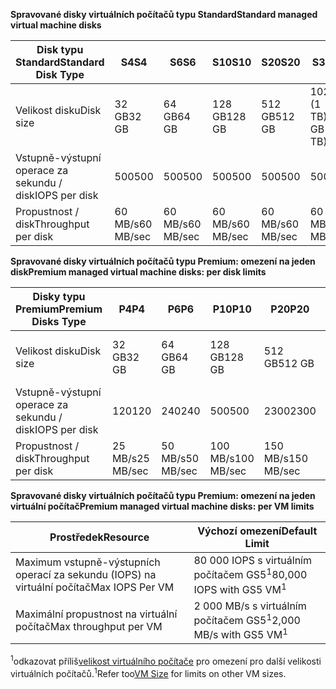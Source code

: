 <span data-ttu-id="5bc7a-101">**Spravované disky virtuálních počítačů typu Standard**</span><span class="sxs-lookup"><span data-stu-id="5bc7a-101">**Standard managed virtual machine disks**</span></span>

| <span data-ttu-id="5bc7a-102">Disk typu Standard</span><span class="sxs-lookup"><span data-stu-id="5bc7a-102">Standard Disk Type</span></span>  | <span data-ttu-id="5bc7a-103">S4</span><span class="sxs-lookup"><span data-stu-id="5bc7a-103">S4</span></span>               | <span data-ttu-id="5bc7a-104">S6</span><span class="sxs-lookup"><span data-stu-id="5bc7a-104">S6</span></span>               | <span data-ttu-id="5bc7a-105">S10</span><span class="sxs-lookup"><span data-stu-id="5bc7a-105">S10</span></span>              | <span data-ttu-id="5bc7a-106">S20</span><span class="sxs-lookup"><span data-stu-id="5bc7a-106">S20</span></span>              | <span data-ttu-id="5bc7a-107">S30</span><span class="sxs-lookup"><span data-stu-id="5bc7a-107">S30</span></span>              | <span data-ttu-id="5bc7a-108">S40</span><span class="sxs-lookup"><span data-stu-id="5bc7a-108">S40</span></span>              | <span data-ttu-id="5bc7a-109">S50</span><span class="sxs-lookup"><span data-stu-id="5bc7a-109">S50</span></span>              | 
|---------------------|---------------------|---------------------|------------------|------------------|------------------|------------------|------------------| 
| <span data-ttu-id="5bc7a-110">Velikost disku</span><span class="sxs-lookup"><span data-stu-id="5bc7a-110">Disk size</span></span>           | <span data-ttu-id="5bc7a-111">32 GB</span><span class="sxs-lookup"><span data-stu-id="5bc7a-111">32 GB</span></span>            | <span data-ttu-id="5bc7a-112">64 GB</span><span class="sxs-lookup"><span data-stu-id="5bc7a-112">64 GB</span></span>            | <span data-ttu-id="5bc7a-113">128 GB</span><span class="sxs-lookup"><span data-stu-id="5bc7a-113">128 GB</span></span>           | <span data-ttu-id="5bc7a-114">512 GB</span><span class="sxs-lookup"><span data-stu-id="5bc7a-114">512 GB</span></span>           | <span data-ttu-id="5bc7a-115">1024 GB (1 TB)</span><span class="sxs-lookup"><span data-stu-id="5bc7a-115">1024 GB (1 TB)</span></span>   | <span data-ttu-id="5bc7a-116">2 048 GB (2TB)</span><span class="sxs-lookup"><span data-stu-id="5bc7a-116">2048 GB (2TB)</span></span>    | <span data-ttu-id="5bc7a-117">4095 GB (4 TB)</span><span class="sxs-lookup"><span data-stu-id="5bc7a-117">4095 GB (4 TB)</span></span>   | 
| <span data-ttu-id="5bc7a-118">Vstupně-výstupní operace za sekundu / disk</span><span class="sxs-lookup"><span data-stu-id="5bc7a-118">IOPS per disk</span></span>       | <span data-ttu-id="5bc7a-119">500</span><span class="sxs-lookup"><span data-stu-id="5bc7a-119">500</span></span>              | <span data-ttu-id="5bc7a-120">500</span><span class="sxs-lookup"><span data-stu-id="5bc7a-120">500</span></span>              | <span data-ttu-id="5bc7a-121">500</span><span class="sxs-lookup"><span data-stu-id="5bc7a-121">500</span></span>              | <span data-ttu-id="5bc7a-122">500</span><span class="sxs-lookup"><span data-stu-id="5bc7a-122">500</span></span>              | <span data-ttu-id="5bc7a-123">500</span><span class="sxs-lookup"><span data-stu-id="5bc7a-123">500</span></span>              | <span data-ttu-id="5bc7a-124">500</span><span class="sxs-lookup"><span data-stu-id="5bc7a-124">500</span></span>             | <span data-ttu-id="5bc7a-125">500</span><span class="sxs-lookup"><span data-stu-id="5bc7a-125">500</span></span>              | 
| <span data-ttu-id="5bc7a-126">Propustnost / disk</span><span class="sxs-lookup"><span data-stu-id="5bc7a-126">Throughput per disk</span></span> | <span data-ttu-id="5bc7a-127">60 MB/s</span><span class="sxs-lookup"><span data-stu-id="5bc7a-127">60 MB/sec</span></span> | <span data-ttu-id="5bc7a-128">60 MB/s</span><span class="sxs-lookup"><span data-stu-id="5bc7a-128">60 MB/sec</span></span> | <span data-ttu-id="5bc7a-129">60 MB/s</span><span class="sxs-lookup"><span data-stu-id="5bc7a-129">60 MB/sec</span></span> | <span data-ttu-id="5bc7a-130">60 MB/s</span><span class="sxs-lookup"><span data-stu-id="5bc7a-130">60 MB/sec</span></span> | <span data-ttu-id="5bc7a-131">60 MB/s</span><span class="sxs-lookup"><span data-stu-id="5bc7a-131">60 MB/sec</span></span> | <span data-ttu-id="5bc7a-132">60 MB/s</span><span class="sxs-lookup"><span data-stu-id="5bc7a-132">60 MB/sec</span></span> | <span data-ttu-id="5bc7a-133">60 MB/s</span><span class="sxs-lookup"><span data-stu-id="5bc7a-133">60 MB/sec</span></span> | 

<span data-ttu-id="5bc7a-134">**Spravované disky virtuálních počítačů typu Premium: omezení na jeden disk**</span><span class="sxs-lookup"><span data-stu-id="5bc7a-134">**Premium managed virtual machine disks: per disk limits**</span></span>

| <span data-ttu-id="5bc7a-135">Disky typu Premium</span><span class="sxs-lookup"><span data-stu-id="5bc7a-135">Premium Disks Type</span></span>  | <span data-ttu-id="5bc7a-136">P4</span><span class="sxs-lookup"><span data-stu-id="5bc7a-136">P4</span></span>    | <span data-ttu-id="5bc7a-137">P6</span><span class="sxs-lookup"><span data-stu-id="5bc7a-137">P6</span></span>    | <span data-ttu-id="5bc7a-138">P10</span><span class="sxs-lookup"><span data-stu-id="5bc7a-138">P10</span></span>   | <span data-ttu-id="5bc7a-139">P20</span><span class="sxs-lookup"><span data-stu-id="5bc7a-139">P20</span></span>   | <span data-ttu-id="5bc7a-140">P30</span><span class="sxs-lookup"><span data-stu-id="5bc7a-140">P30</span></span>   | <span data-ttu-id="5bc7a-141">P40</span><span class="sxs-lookup"><span data-stu-id="5bc7a-141">P40</span></span>   | <span data-ttu-id="5bc7a-142">P50</span><span class="sxs-lookup"><span data-stu-id="5bc7a-142">P50</span></span>   | 
|---------------------|-------|-------|-------|-------|-------|-------|-------|
| <span data-ttu-id="5bc7a-143">Velikost disku</span><span class="sxs-lookup"><span data-stu-id="5bc7a-143">Disk size</span></span>           | <span data-ttu-id="5bc7a-144">32 GB</span><span class="sxs-lookup"><span data-stu-id="5bc7a-144">32 GB</span></span> | <span data-ttu-id="5bc7a-145">64 GB</span><span class="sxs-lookup"><span data-stu-id="5bc7a-145">64 GB</span></span> | <span data-ttu-id="5bc7a-146">128 GB</span><span class="sxs-lookup"><span data-stu-id="5bc7a-146">128 GB</span></span>| <span data-ttu-id="5bc7a-147">512 GB</span><span class="sxs-lookup"><span data-stu-id="5bc7a-147">512 GB</span></span>            | <span data-ttu-id="5bc7a-148">1024 GB (1 TB)</span><span class="sxs-lookup"><span data-stu-id="5bc7a-148">1024 GB (1 TB)</span></span>    | <span data-ttu-id="5bc7a-149">2 048 GB (2 TB)</span><span class="sxs-lookup"><span data-stu-id="5bc7a-149">2048 GB (2 TB)</span></span>    | <span data-ttu-id="5bc7a-150">4095 GB (4 TB)</span><span class="sxs-lookup"><span data-stu-id="5bc7a-150">4095 GB (4 TB)</span></span>    | 
| <span data-ttu-id="5bc7a-151">Vstupně-výstupní operace za sekundu / disk</span><span class="sxs-lookup"><span data-stu-id="5bc7a-151">IOPS per disk</span></span>       | <span data-ttu-id="5bc7a-152">120</span><span class="sxs-lookup"><span data-stu-id="5bc7a-152">120</span></span>   | <span data-ttu-id="5bc7a-153">240</span><span class="sxs-lookup"><span data-stu-id="5bc7a-153">240</span></span>   | <span data-ttu-id="5bc7a-154">500</span><span class="sxs-lookup"><span data-stu-id="5bc7a-154">500</span></span>   | <span data-ttu-id="5bc7a-155">2300</span><span class="sxs-lookup"><span data-stu-id="5bc7a-155">2300</span></span>              | <span data-ttu-id="5bc7a-156">5000</span><span class="sxs-lookup"><span data-stu-id="5bc7a-156">5000</span></span>              | <span data-ttu-id="5bc7a-157">7500</span><span class="sxs-lookup"><span data-stu-id="5bc7a-157">7500</span></span>              | <span data-ttu-id="5bc7a-158">7500</span><span class="sxs-lookup"><span data-stu-id="5bc7a-158">7500</span></span>              | 
| <span data-ttu-id="5bc7a-159">Propustnost / disk</span><span class="sxs-lookup"><span data-stu-id="5bc7a-159">Throughput per disk</span></span> | <span data-ttu-id="5bc7a-160">25 MB/s</span><span class="sxs-lookup"><span data-stu-id="5bc7a-160">25 MB/sec</span></span> | <span data-ttu-id="5bc7a-161">50 MB/s</span><span class="sxs-lookup"><span data-stu-id="5bc7a-161">50 MB/sec</span></span>  | <span data-ttu-id="5bc7a-162">100 MB/s</span><span class="sxs-lookup"><span data-stu-id="5bc7a-162">100 MB/sec</span></span> | <span data-ttu-id="5bc7a-163">150 MB/s</span><span class="sxs-lookup"><span data-stu-id="5bc7a-163">150 MB/sec</span></span> | <span data-ttu-id="5bc7a-164">200 MB/s</span><span class="sxs-lookup"><span data-stu-id="5bc7a-164">200 MB/sec</span></span> | <span data-ttu-id="5bc7a-165">250 MB/s</span><span class="sxs-lookup"><span data-stu-id="5bc7a-165">250 MB/sec</span></span> | <span data-ttu-id="5bc7a-166">250 MB/s</span><span class="sxs-lookup"><span data-stu-id="5bc7a-166">250 MB/sec</span></span> |

<span data-ttu-id="5bc7a-167">**Spravované disky virtuálních počítačů typu Premium: omezení na jeden virtuální počítač**</span><span class="sxs-lookup"><span data-stu-id="5bc7a-167">**Premium managed virtual machine disks: per VM limits**</span></span>

| <span data-ttu-id="5bc7a-168">Prostředek</span><span class="sxs-lookup"><span data-stu-id="5bc7a-168">Resource</span></span> | <span data-ttu-id="5bc7a-169">Výchozí omezení</span><span class="sxs-lookup"><span data-stu-id="5bc7a-169">Default Limit</span></span> |
| --- | --- |
| <span data-ttu-id="5bc7a-170">Maximum vstupně-výstupních operací za sekundu (IOPS) na virtuální počítač</span><span class="sxs-lookup"><span data-stu-id="5bc7a-170">Max IOPS Per VM</span></span> |<span data-ttu-id="5bc7a-171">80 000 IOPS s virtuálním počítačem GS5<sup>1</sup></span><span class="sxs-lookup"><span data-stu-id="5bc7a-171">80,000 IOPS with GS5 VM<sup>1</sup></span></span> |
| <span data-ttu-id="5bc7a-172">Maximální propustnost na virtuální počítač</span><span class="sxs-lookup"><span data-stu-id="5bc7a-172">Max throughput per VM</span></span> |<span data-ttu-id="5bc7a-173">2 000 MB/s s virtuálním počítačem GS5<sup>1</sup></span><span class="sxs-lookup"><span data-stu-id="5bc7a-173">2,000 MB/s with GS5 VM<sup>1</sup></span></span> |

<span data-ttu-id="5bc7a-174"><sup>1</sup>odkazovat příliš[velikost virtuálního počítače](../articles/virtual-machines/linux/sizes.md?toc=%2fazure%2fvirtual-machines%2flinux%2ftoc.json) pro omezení pro další velikosti virtuálních počítačů.</span><span class="sxs-lookup"><span data-stu-id="5bc7a-174"><sup>1</sup>Refer too[VM Size](../articles/virtual-machines/linux/sizes.md?toc=%2fazure%2fvirtual-machines%2flinux%2ftoc.json) for limits on other VM sizes.</span></span> 
